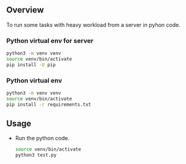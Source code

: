 ## Overview
To run some tasks with heavy workload from a server in pyhon code.

### Python virtual env for server

  ```sh
  python3 -m venv venv
  source venv/bin/activate
  pip install -U pip
  ```

### Python virtual env

  ```sh
  python3 -m venv venv
  source venv/bin/activate
  pip install -r requirements.txt
  ```


<!-- USAGE EXAMPLES -->
## Usage
- Run the python code.
    ```sh
    source venv/bin/activate
    python3 test.py
    ```

